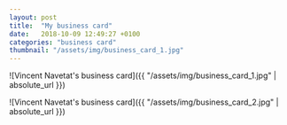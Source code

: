 ```yaml
---
layout: post
title:  "My business card"
date:   2018-10-09 12:49:27 +0100
categories: "business card"
thumbnail: "/assets/img/business_card_1.jpg"
---
```

![Vincent Navetat's business card]({{ "/assets/img/business_card_1.jpg" | absolute_url }})

![Vincent Navetat's business card]({{ "/assets/img/business_card_2.jpg" | absolute_url }})
